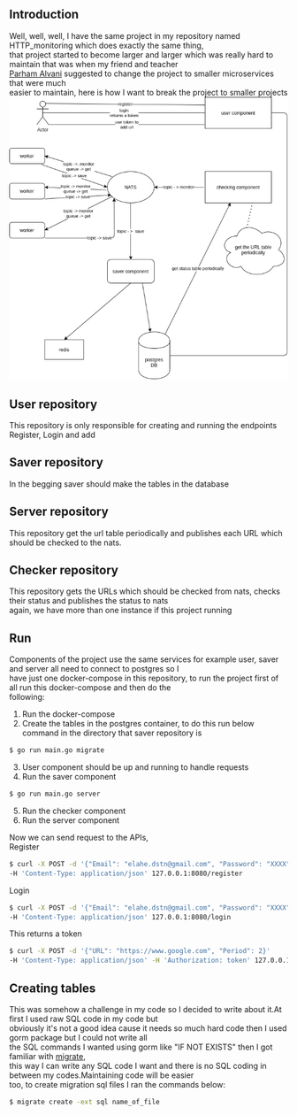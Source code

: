 ## Introduction
Well, well, well, I have the same project in my repository named HTTP_monitoring which does exactly the same thing, <br/>
that project started to become larger and larger which was really hard to maintain that was when my friend and teacher<br/>
[Parham Alvani](https://github.com/1995parham) suggested to change the project to smaller microservices that were much<br/>
easier to maintain, here is how I want to break the project to smaller projects
![](microservice.png)

## User repository
This repository is only responsible for creating and running the endpoints Register, Login and add 

## Saver repository
In the begging saver should make the tables in the database

## Server repository
This repository get the url table periodically and publishes each URL which should be checked to the nats.

## Checker repository
This repository gets the URLs which should be checked from nats, checks their status and publishes the status to nats<br/>
again, we have more than one instance if this project running

## Run
Components of the project use the same services for example user, saver and server all need to connect to postgres so I<br/>
have just one docker-compose in this repository, to run the project first of all run this docker-compose and then do the<br/>
following:<br/>
1. Run the docker-compose<br/>
2. Create the tables in the postgres container, to do this run below command in the directory that saver repository is<br/>
```sh
$ go run main.go migrate
```
3. User component should be up and running to handle requests
4. Run the saver component
```sh
$ go run main.go server
```
5. Run the checker component
6. Run the server component

Now we can send request to the APIs,<br/>
Register
```sh
$ curl -X POST -d '{"Email": "elahe.dstn@gmail.com", "Password": "XXXX"}' 
-H 'Content-Type: application/json' 127.0.0.1:8080/register
```
Login
```sh
$ curl -X POST -d '{"Email": "elahe.dstn@gmail.com", "Password": "XXXX"}' 
-H 'Content-Type: application/json' 127.0.0.1:8080/login
```
This returns a token
```sh
$ curl -X POST -d '{"URL": "https://www.google.com", "Period": 2}' 
-H 'Content-Type: application/json' -H 'Authorization: token' 127.0.0.1:8080/url
```
## Creating tables
This was somehow a challenge in my code so I decided to write about it.At first I used raw SQL code in my code but<br/>
obviously it's not a good idea cause it needs so much hard code then I used gorm package but I could not write all<br/>
the SQL commands I wanted using gorm like "IF NOT EXISTS" then I got familiar with [migrate](https://github.com/golang-migrate/migrate),<br/>
this way I can write any SQL code I want and there is no SQL coding in between my codes.Maintaining code will be easier<br/>
too, to create migration sql files I ran the commands below:<br/>
```sh
$ migrate create -ext sql name_of_file
```